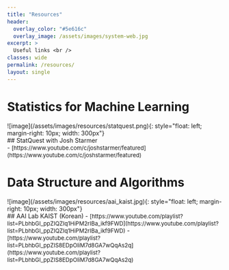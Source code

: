 ```yaml
---
title: "Resources"
header:
  overlay_color: "#5e616c"
  overlay_image: /assets/images/system-web.jpg
excerpt: >
  Useful links <br />
classes: wide
permalink: /resources/
layout: single
---
```


# Statistics for Machine Learning
<p>
<div class=pull-left>
![image](/assets/images/resources/statquest.png){: style="float: left; margin-right: 10px; width: 300px"}
</div>
## StatQuest with Josh Starmer <br>
- <span style="font-size: small;">[https://www.youtube.com/c/joshstarmer/featured](https://www.youtube.com/c/joshstarmer/featured)</span> 
</p>

# Data Structure and Algorithms
<p>
<div class=pull-left>
![image](/assets/images/resources/aai_kaist.jpg){: style="float: left; margin-right: 10px; width: 300px"}
</div>
## AAI Lab KAIST (Korean)
- <span style="font-size: small;">[https://www.youtube.com/playlist?list=PLbhbGI_ppZIQZIq1HiPM2rIBa_ikf9FWD](https://www.youtube.com/playlist?list=PLbhbGI_ppZIQZIq1HiPM2rIBa_ikf9FWD)</span> 
- <span style="font-size: small;">[https://www.youtube.com/playlist?list=PLbhbGI_ppZIS8EDpOliM7d8GA7wQqAs2q](https://www.youtube.com/playlist?list=PLbhbGI_ppZIS8EDpOliM7d8GA7wQqAs2q)</span>
</p>


